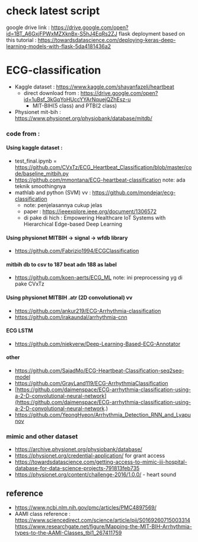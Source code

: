 # check latest script
google drive link : https://drive.google.com/open?id=1BT_A6GxjFPWxMZXknBx-S5hJ4EqRs2ZJ
flask deployment based on this tutorial : https://towardsdatascience.com/deploying-keras-deep-learning-models-with-flask-5da4181436a2

# ECG-classification
* Kaggle dataset : https://www.kaggle.com/shayanfazeli/heartbeat
  * direct download from : https://drive.google.com/open?id=1uBsf_3kGqYoHUccYYArNquejQZhEsz-u
    * MIT-BIH(5 class) and PTB(2 class) 
* Physionet mit-bih : https://www.physionet.org/physiobank/database/mitdb/
### code from : 
#### Using kaggle dataset : 
  * test_final.ipynb = https://github.com/CVxTz/ECG_Heartbeat_Classification/blob/master/code/baseline_mitbih.py
  * https://github.com/mmontana/ECG-heartbeat-classification note: ada teknik smoothingnya
  * mathlab and python (SVM) vv : https://github.com/mondejar/ecg-classification 
    * note: penjelasannya cukup jelas
    * paper : https://ieeexplore.ieee.org/document/1306572 
    * di pake di hich : Empowering Healthcare IoT Systems with Hierarchical Edge-based Deep Learning
#### Using physionet MITBIH -> signal -> wfdb library
  * https://github.com/Fabrizio1994/ECGClassification
  
#### mitbih db to csv to 187 beat adn 188 as label  
  * https://github.com/koen-aerts/ECG_ML
  note: ini preprocessing yg di pake CVxTz
  
#### Using physionet MITBIH .atr (2D convolutional) vv
 * https://github.com/ankur219/ECG-Arrhythmia-classification
 * https://github.com/irakaundal/arrhythmia-cnn
 
#### ECG LSTM
 * https://github.com/niekverw/Deep-Learning-Based-ECG-Annotator
 
#### other
 * https://github.com/SajadMo/ECG-Heartbeat-Classification-seq2seq-model
 * https://github.com/GrayLand119/ECG-ArrhythmiaClassification
 * [https://github.com/daimenspace/ECG-arrhythmia-classification-using-a-2-D-convolutional-neural-network](https://github.com/daimenspace/ECG-arrhythmia-classification-using-a-2-D-convolutional-neural-network.)
 * https://github.com/YeongHyeon/Arrhythmia_Detection_RNN_and_Lyapunov
 
### mimic and other dataset
 * https://archive.physionet.org/physiobank/database/
 * https://physionet.org/credential-application/ for grant access
 * https://towardsdatascience.com/getting-access-to-mimic-iii-hospital-database-for-data-science-projects-791813feb735
 * https://physionet.org/content/challenge-2016/1.0.0/ - heart sound

## reference 
* https://www.ncbi.nlm.nih.gov/pmc/articles/PMC4897569/
* AAMI class reference : https://www.sciencedirect.com/science/article/pii/S0169260715003314
https://www.researchgate.net/figure/Mapping-the-MIT-BIH-Arrhythmia-types-to-the-AAMI-Classes_tbl1_267411759
